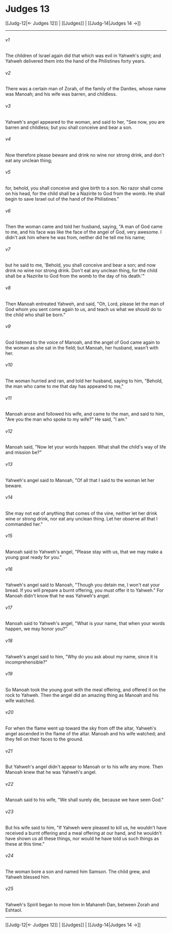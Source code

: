 # Judges 13

[[Judg-12|← Judges 12]] | [[Judges]] | [[Judg-14|Judges 14 →]]
***



###### v1 
The children of Israel again did that which was evil in Yahweh's sight; and Yahweh delivered them into the hand of the Philistines forty years. 

###### v2 
There was a certain man of Zorah, of the family of the Danites, whose name was Manoah; and his wife was barren, and childless. 

###### v3 
Yahweh's angel appeared to the woman, and said to her, "See now, you are barren and childless; but you shall conceive and bear a son. 

###### v4 
Now therefore please beware and drink no wine nor strong drink, and don't eat any unclean thing; 

###### v5 
for, behold, you shall conceive and give birth to a son. No razor shall come on his head, for the child shall be a Nazirite to God from the womb. He shall begin to save Israel out of the hand of the Philistines." 

###### v6 
Then the woman came and told her husband, saying, "A man of God came to me, and his face was like the face of the angel of God, very awesome. I didn't ask him where he was from, neither did he tell me his name; 

###### v7 
but he said to me, 'Behold, you shall conceive and bear a son; and now drink no wine nor strong drink. Don't eat any unclean thing, for the child shall be a Nazirite to God from the womb to the day of his death.'" 

###### v8 
Then Manoah entreated Yahweh, and said, "Oh, Lord, please let the man of God whom you sent come again to us, and teach us what we should do to the child who shall be born." 

###### v9 
God listened to the voice of Manoah, and the angel of God came again to the woman as she sat in the field; but Manoah, her husband, wasn't with her. 

###### v10 
The woman hurried and ran, and told her husband, saying to him, "Behold, the man who came to me that day has appeared to me," 

###### v11 
Manoah arose and followed his wife, and came to the man, and said to him, "Are you the man who spoke to my wife?" He said, "I am." 

###### v12 
Manoah said, "Now let your words happen. What shall the child's way of life and mission be?" 

###### v13 
Yahweh's angel said to Manoah, "Of all that I said to the woman let her beware. 

###### v14 
She may not eat of anything that comes of the vine, neither let her drink wine or strong drink, nor eat any unclean thing. Let her observe all that I commanded her." 

###### v15 
Manoah said to Yahweh's angel, "Please stay with us, that we may make a young goat ready for you." 

###### v16 
Yahweh's angel said to Manoah, "Though you detain me, I won't eat your bread. If you will prepare a burnt offering, you must offer it to Yahweh." For Manoah didn't know that he was Yahweh's angel. 

###### v17 
Manoah said to Yahweh's angel, "What is your name, that when your words happen, we may honor you?" 

###### v18 
Yahweh's angel said to him, "Why do you ask about my name, since it is incomprehensible?" 

###### v19 
So Manoah took the young goat with the meal offering, and offered it on the rock to Yahweh. Then the angel did an amazing thing as Manoah and his wife watched. 

###### v20 
For when the flame went up toward the sky from off the altar, Yahweh's angel ascended in the flame of the altar. Manoah and his wife watched; and they fell on their faces to the ground. 

###### v21 
But Yahweh's angel didn't appear to Manoah or to his wife any more. Then Manoah knew that he was Yahweh's angel. 

###### v22 
Manoah said to his wife, "We shall surely die, because we have seen God." 

###### v23 
But his wife said to him, "If Yahweh were pleased to kill us, he wouldn't have received a burnt offering and a meal offering at our hand, and he wouldn't have shown us all these things, nor would he have told us such things as these at this time." 

###### v24 
The woman bore a son and named him Samson. The child grew, and Yahweh blessed him. 

###### v25 
Yahweh's Spirit began to move him in Mahaneh Dan, between Zorah and Eshtaol.

***
[[Judg-12|← Judges 12]] | [[Judges]] | [[Judg-14|Judges 14 →]]

